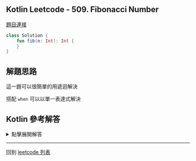 ## Kotlin Leetcode - 509. Fibonacci Number

[題目連接](https://leetcode.com/problems/fibonacci-number/)

```kotlin
class Solution {
    fun fib(n: Int): Int {
    }
}
```

## 解題思路

這一題可以很簡單的用遞迴解決

搭配 `when` 可以以單一表達式解決

## Kotlin 參考解答

<details>
  <summary markdown='span'>點擊展開解答</summary>

```kotlin
class Solution {
    fun fib(n: Int) = when {
        n == 0 || n == 1 -> n
        else -> fib(n-1) + fib(n-2)
    }
}
```

</details>

------

回到 [leetcode 列表](index.md)
